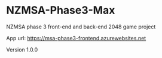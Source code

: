 # NZMSA-Phase3-Max
NZMSA phase 3 front-end and back-end 2048 game project

App url: https://msa-phase3-frontend.azurewebsites.net 

Version 1.0.0
